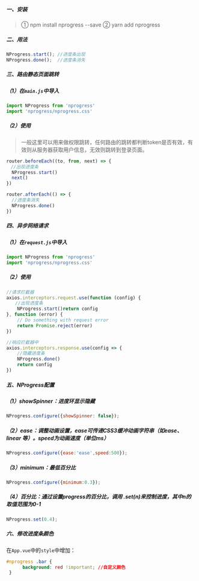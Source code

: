 ##### 一、安装

> ① npm install nprogress --save 
> ② yarn add nprogress

##### 二、用法

````javascript
NProgress.start(); //进度条出现
NProgress.done();  //进度条消失
````

##### 三、路由静态页面跳转

##### （1）在`main.js`中导入

````javascript
import NProgress from 'nprogress'
import 'nprogress/nprogress.css'
````

##### （2）使用

> 一般这里可以用来做权限跳转，任何路由的跳转都判断token是否有效，有效则从服务器获取用户信息，无效则跳转到登录页面。

````javascript
router.beforeEach((to, from, next) => {
　//出现进度条
  NProgress.start()
  next()
})

router.afterEach(() => {
  //进度条消失
  NProgress.done()
})
````

##### 四、异步网络请求

##### （1）在`request.js`中导入

````javascript
import NProgress from 'nprogress' 
import 'nprogress/nprogress.css'
````

##### （2）使用

````javascript
//请求拦截器
axios.interceptors.request.use(function (config) {
　　//出现进度条
    NProgress.start()return config
}, function (error) {
    // Do something with request error
    return Promise.reject(error)
})

//响应拦截器中
axios.interceptors.response.use(config => {
    //隐藏进度条
    NProgress.done()
    return config
})
````

##### 五、NProgress配置

##### （1）showSpinner：进度环显示隐藏

````javascript
NProgress.configure({showSpinner: false});
````

##### （2）ease：调整动画设置，ease可传递CSS3缓冲动画字符串（如ease、linear 等）。speed为动画速度（单位ms）

````javascript
NProgress.configure({ease:'ease',speed:500});
````

##### （3）minimum：最低百分比

````javascript
NProgress.configure({minimum:0.3});
````

##### （4）百分比：通过设置progress的百分比，调用 .set(n)来控制进度，其中n的取值范围为0-1

````javascript
NProgress.set(0.4);
````

##### 六、修改进度条颜色

在`App.vue`中的`style`中增加：

````css
#nprogress .bar {
      background: red !important; //自定义颜色
 }
````

